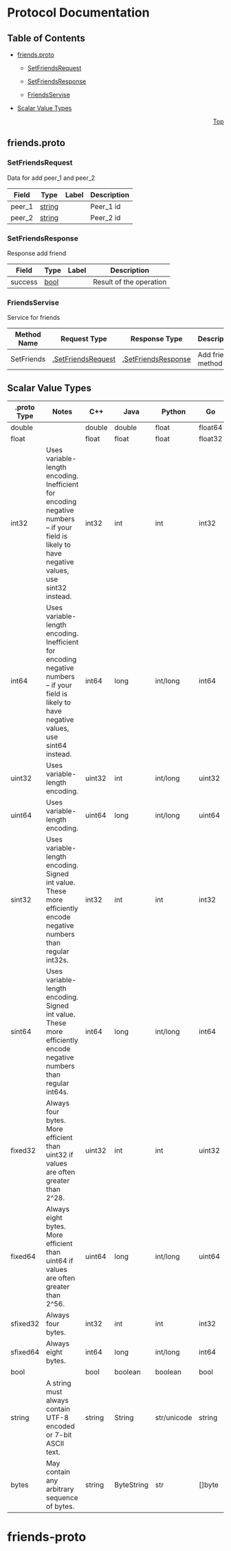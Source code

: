 # Protocol Documentation
<a name="top"></a>

## Table of Contents

- [friends.proto](#friends-proto)
    - [SetFriendsRequest](#-SetFriendsRequest)
    - [SetFriendsResponse](#-SetFriendsResponse)
  
    - [FriendsServise](#-FriendsServise)
  
- [Scalar Value Types](#scalar-value-types)



<a name="friends-proto"></a>
<p align="right"><a href="#top">Top</a></p>

## friends.proto



<a name="-SetFriendsRequest"></a>

### SetFriendsRequest
Data for add peer_1 and peer_2


| Field | Type | Label | Description |
| ----- | ---- | ----- | ----------- |
| peer_1 | [string](#string) |  | Peer_1 id |
| peer_2 | [string](#string) |  | Peer_2 id |






<a name="-SetFriendsResponse"></a>

### SetFriendsResponse
Response add friend


| Field | Type | Label | Description |
| ----- | ---- | ----- | ----------- |
| success | [bool](#bool) |  | Result of the operation |





 

 

 


<a name="-FriendsServise"></a>

### FriendsServise
Service for friends

| Method Name | Request Type | Response Type | Description |
| ----------- | ------------ | ------------- | ------------|
| SetFriends | [.SetFriendsRequest](#SetFriendsRequest) | [.SetFriendsResponse](#SetFriendsResponse) | Add friends method |

 



## Scalar Value Types

| .proto Type | Notes | C++ | Java | Python | Go | C# | PHP | Ruby |
| ----------- | ----- | --- | ---- | ------ | -- | -- | --- | ---- |
| <a name="double" /> double |  | double | double | float | float64 | double | float | Float |
| <a name="float" /> float |  | float | float | float | float32 | float | float | Float |
| <a name="int32" /> int32 | Uses variable-length encoding. Inefficient for encoding negative numbers – if your field is likely to have negative values, use sint32 instead. | int32 | int | int | int32 | int | integer | Bignum or Fixnum (as required) |
| <a name="int64" /> int64 | Uses variable-length encoding. Inefficient for encoding negative numbers – if your field is likely to have negative values, use sint64 instead. | int64 | long | int/long | int64 | long | integer/string | Bignum |
| <a name="uint32" /> uint32 | Uses variable-length encoding. | uint32 | int | int/long | uint32 | uint | integer | Bignum or Fixnum (as required) |
| <a name="uint64" /> uint64 | Uses variable-length encoding. | uint64 | long | int/long | uint64 | ulong | integer/string | Bignum or Fixnum (as required) |
| <a name="sint32" /> sint32 | Uses variable-length encoding. Signed int value. These more efficiently encode negative numbers than regular int32s. | int32 | int | int | int32 | int | integer | Bignum or Fixnum (as required) |
| <a name="sint64" /> sint64 | Uses variable-length encoding. Signed int value. These more efficiently encode negative numbers than regular int64s. | int64 | long | int/long | int64 | long | integer/string | Bignum |
| <a name="fixed32" /> fixed32 | Always four bytes. More efficient than uint32 if values are often greater than 2^28. | uint32 | int | int | uint32 | uint | integer | Bignum or Fixnum (as required) |
| <a name="fixed64" /> fixed64 | Always eight bytes. More efficient than uint64 if values are often greater than 2^56. | uint64 | long | int/long | uint64 | ulong | integer/string | Bignum |
| <a name="sfixed32" /> sfixed32 | Always four bytes. | int32 | int | int | int32 | int | integer | Bignum or Fixnum (as required) |
| <a name="sfixed64" /> sfixed64 | Always eight bytes. | int64 | long | int/long | int64 | long | integer/string | Bignum |
| <a name="bool" /> bool |  | bool | boolean | boolean | bool | bool | boolean | TrueClass/FalseClass |
| <a name="string" /> string | A string must always contain UTF-8 encoded or 7-bit ASCII text. | string | String | str/unicode | string | string | string | String (UTF-8) |
| <a name="bytes" /> bytes | May contain any arbitrary sequence of bytes. | string | ByteString | str | []byte | ByteString | string | String (ASCII-8BIT) |

# friends-proto

